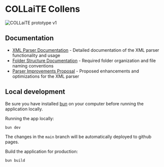 # COLLaiTE Collens


![COLLaiTE prototype v1](https://github.com/user-attachments/assets/fa9e8479-3229-4658-b357-41abad9218ce)

## Documentation

- [XML Parser Documentation](./PARSER_DOCUMENTATION.md) - Detailed documentation of the XML parser functionality and usage
- [Folder Structure Documentation](./FOLDER_STRUCTURE.md) - Required folder organization and file naming conventions
- [Parser Improvements Proposal](./PARSER_IMPROVEMENTS.md) - Proposed enhancements and optimizations for the XML parser

## Local development
Be sure you have installed [bun](https://bun.sh) on your computer before running the application locally.

Running the app locally:
```bash
bun dev
```
The changes in the `main` branch will be automatically deployed to github pages.


Build the application for production:
```bash
bun build
